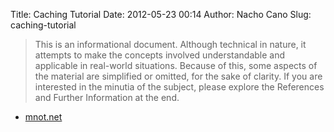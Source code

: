 Title: Caching Tutorial
Date: 2012-05-23 00:14
Author: Nacho Cano
Slug: caching-tutorial

> This is an informational document. Although technical in nature, it
> attempts to make the concepts involved understandable and applicable
> in real-world situations. Because of this, some aspects of the
> material are simplified or omitted, for the sake of clarity. If you
> are interested in the minutia of the subject, please explore the
> References and Further Information at the end.

- [mnot.net][]

  [mnot.net]: http://www.mnot.net/cache_docs/
    "Caching Tutorial"
